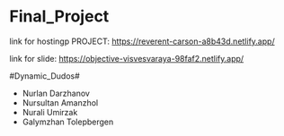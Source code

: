 # Final_Project
 link for hostingp PROJECT:
https://reverent-carson-a8b43d.netlify.app/

link for slide:
https://objective-visvesvaraya-98faf2.netlify.app/
    
   #Dynamic_Dudos#
* Nurlan Darzhanov
* Nursultan Amanzhol
* Nurali Umirzak
* Galymzhan Tolepbergen

